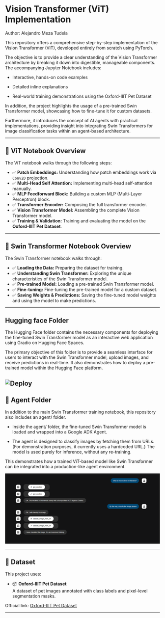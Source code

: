 # Vision Transformer (ViT) Implementation

Author: Alejandro Meza Tudela

This repository offers a comprehensive step-by-step implementation of the Vision Transformer (ViT), developed entirely from scratch using PyTorch.

The objective is to provide a clear understanding of the Vision Transformer architecture by breaking it down into digestible, manageable components. The accompanying Jupyter Notebook includes:

- Interactive, hands-on code examples

- Detailed inline explanations

- Real-world training demonstrations using the Oxford-IIIT Pet Dataset

In addition, the project highlights the usage of a pre-trained Swin Transformer model, showcasing how to fine-tune it for custom datasets.

Furthermore, it introduces the concept of AI agents with practical implementations, providing insight into integrating Swin Transformers for image classification tasks within an agent-based architecture.

---

## 📘 ViT Notebook Overview

The ViT notebook walks through the following steps:
- ✅ **Patch Embeddings:** Understanding how patch embeddings work via `Conv2D` projection.
- ✅ **Multi-Head Self Attention:** Implementing multi-head self-attention manually.
- ✅ **MLP Feedforward Block:** Building a custom MLP (Multi-Layer Perceptron) block.
- ✅ **Transformer Encoder:** Composing the full transformer encoder.
- ✅ **Vision Transformer Model:** Assembling the complete Vision Transformer model.
- ✅ **Training & Validation:** Training and evaluating the model on the **Oxford-IIIT Pet Dataset**.

---

## 📘 Swin Transformer Notebook Overview

The Swin Transformer notebook walks through:
- ✅ **Loading the Data:** Preparing the dataset for training.
- ✅ **Understanding Swin Transformer:** Exploring the unique characteristics of the Swin Transformer model.
- ✅ **Pre-trained Model:** Loading a pre-trained Swin Transformer model.
- ✅ **Fine-tuning:** Fine-tuning the pre-trained model for a custom dataset.
- ✅ **Saving Weights & Predictions:** Saving the fine-tuned model weights and using the model to make predictions.

---
##   Hugging face Folder
The Hugging Face folder contains the necessary components for deploying the fine-tuned Swin Transformer model as an interactive web application using Gradio on Hugging Face Spaces.

The primary objective of this folder is to provide a seamless interface for users to interact with the Swin Transformer model, upload images, and receive predictions in real-time. It also demonstrates how to deploy a pre-trained model within the Hugging Face platform.

![Deploy](./HuggingFaceDeployment/demoImage.png)
---
##  🤖 Agent Folder

In addition to the main Swin Transformer training notebook, this repository also includes an agent/ folder.

- Inside the agent/ folder, the fine-tuned Swin Transformer model is loaded and wrapped into a Google ADK Agent.

- The agent is designed to classify images by fetching them from URLs. (For demonstration purposes, it currently uses a hardcoded URL.) The model is used purely for inference, without any re-training.

This demonstrates how a trained ViT-based model like Swin Transformer can be integrated into a production-like agent environment.

![Alt text](./agent/agent_demo.png)

-----
## 💾 Dataset

This project uses:
- 📦 **Oxford-IIIT Pet Dataset**  
A dataset of pet images annotated with class labels and pixel-level segmentation masks.

Official link: [Oxford-IIIT Pet Dataset](https://www.robots.ox.ac.uk/~vgg/data/pets/)

---
